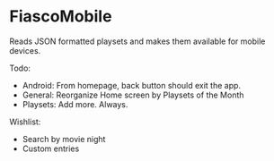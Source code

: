 FiascoMobile
============

Reads JSON formatted playsets and makes them available for mobile devices.


Todo:
* Android: From homepage, back button should exit the app. 
* General: Reorganize Home screen by Playsets of the Month
* Playsets: Add more. Always.

Wishlist:
* Search by movie night
* Custom entries
